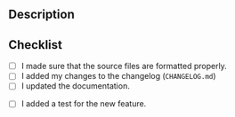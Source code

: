 ## Description

<!--
Please describe shortly what this merge request is doing and why
it is needed. If there is an related issue, please mention it here.
-->

## Checklist

<!--
Please make sure to go over all points on the checklist and
mark them as checked.
-->

- [ ] I made sure that the source files are formatted properly.
- [ ] I added my changes to the changelog (`CHANGELOG.md`)
- [ ] I updated the documentation.

<!--
If the pull request adds new content, please check the points
below. Otherwise remove the following lines.
-->

- [ ] I added a test for the new feature.
